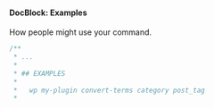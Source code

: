 #### DocBlock: Examples

How people might use your command.

```php
/**
 * ...
 *
 * ## EXAMPLES
 *
 *   wp my-plugin convert-terms category post_tag
 *
```
<!-- .element: class="fragment" -->
